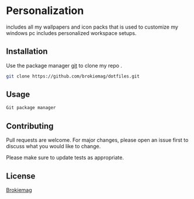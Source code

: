# Personalization 

includes all my wallpapers and icon packs that is used to customize my windows pc includes personalized workspace setups.

## Installation

Use the package manager [git](https://docs.github.com/en/repositories/creating-and-managing-repositories/cloning-a-repository) to clone my repo .

```bash
git clone https://github.com/brokiemag/dotfiles.git
```

## Usage

```python
Git package manager
```

## Contributing
Pull requests are welcome. For major changes, please open an issue first to discuss what you would like to change.

Please make sure to update tests as appropriate.

## License
[Brokiemag](https://brokiemag.me/License/License.pdf)
